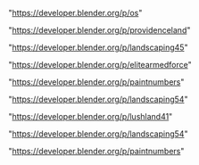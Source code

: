 "https://developer.blender.org/p/os"

"https://developer.blender.org/p/providenceland"

"https://developer.blender.org/p/landscaping45"

"https://developer.blender.org/p/elitearmedforce"

"https://developer.blender.org/p/paintnumbers"

"https://developer.blender.org/p/landscaping54"

 
"https://developer.blender.org/p/lushland41"


"https://developer.blender.org/p/landscaping54"


"https://developer.blender.org/p/paintnumbers"


 
